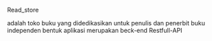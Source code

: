 Read_store 

adalah toko buku yang didedikasikan untuk penulis dan penerbit buku independen
bentuk aplikasi merupakan beck-end Restfull-API
